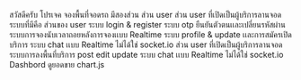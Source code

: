สวัสดีครับ 
โปรเจค จองพื้นที่จอดรถ
มีสองส่วน
  ส่วน user 
  ส่วน user ที่เปิดเป็นผู้บริการลานจอด
ระบบที่มีคือ
ส่วนของ user
  ระบบ login & register
  ระบบ otp ยืนยันตัวตนเเละเปลี่ยนรหัสผ่าน
  ระบบการจองนับเวลาถอยหลังการจองเเบบ Realtime 
  ระบบ profile & update เเละการสมัครเปิดบริการ
  ระบบ chat เเบบ Realtime ไม่ได้ใช่ socket.io
ส่วน user ที่เปิดเป็นผู้บริการลานจอด
  ระบบการลงพื้นที่บริการ post edit update
  ระบบ chat เเบบ Realtime ไม่ได้ใช่ socket.io
  Dashbord ดูยอดขาย chart.js
